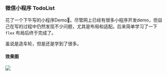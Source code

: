 ### 微信小程序 TodoList

花了一个下午写的小程序Demo🤒。尽管网上已经有很多小程序开发demo，但自己在写的过程中仍然发现不少问题，尤其是布局和适配。后来简单学习了一下 `flex` 布局后终于完成了。

虽说是造车轮，但是还是学到了很多。

#### 效果图  

![](https://ww1.sinaimg.cn/large/006tKfTcgy1fbzic4y58nj30kq10ymyv.jpg)